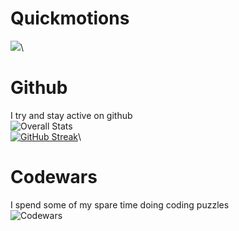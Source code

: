 # Quickmotions
![](https://komarev.com/ghpvc/?username=your-github-username&color=red)\
# Github
I try and stay active on github\
![Overall Stats](https://github-readme-stats.vercel.app/api?username=Quickmotions&count_private=true&show_icons=true&hide=contribs&theme=dark)\
[![GitHub Streak](https://github-readme-streak-stats.herokuapp.com/?user=DenverCoder1&theme=dark)](https://git.io/streak-stats)\
# Codewars
I spend some of my spare time doing coding puzzles\
![Codewars](https://github.r2v.ch/codewars?user=Quickmotions)
